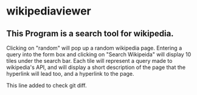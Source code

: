 # wikipediaviewer
This Program is a search tool for wikipedia.
--------------------------------------------
Clicking on "random" will pop up a random wikipedia page.
Entering a query into the form box and clicking on "Search Wikipeida"
will display 10 tiles under the search bar.
Each tile will represent a query made to wikipedia's API, and will display a short description of the page that the hyperlink will lead too, and a hyperlink to the page.

This line added to check git diff.
